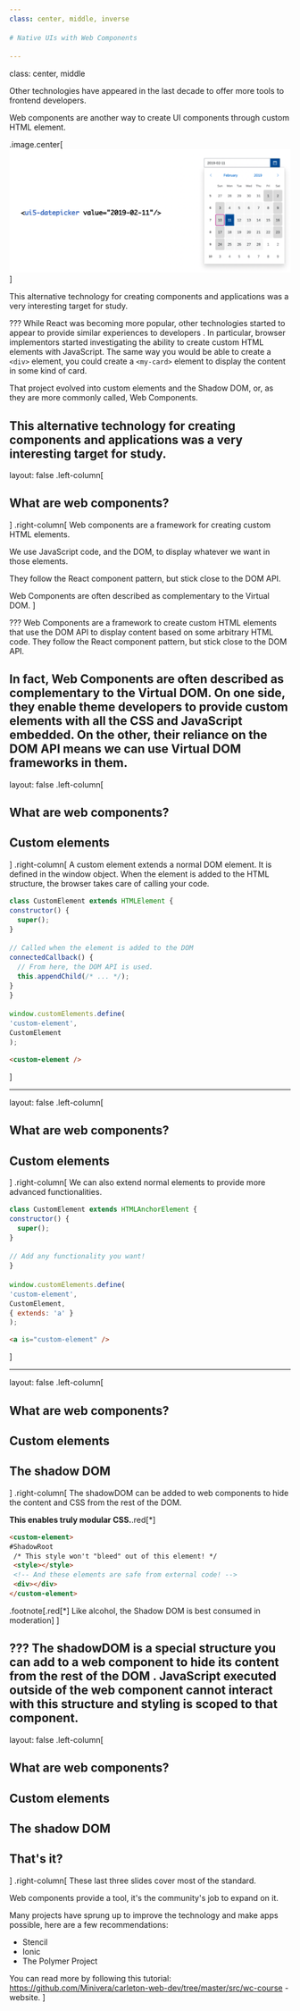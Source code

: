 ```yaml
---
class: center, middle, inverse

# Native UIs with Web Components

---
```

class: center, middle

Other technologies have appeared in the last decade to offer more tools to frontend developers.

Web components are another way to create UI components through custom HTML element.

.image.center[<img src="./web_component.png" />]

This alternative technology for creating components and applications was a very interesting target for study.

???
While React was becoming more popular, other technologies started to appear to provide similar experiences to developers
. In particular, browser implementors started investigating the ability to create custom HTML elements with
 JavaScript. The same way you would be able to create a `<div>` element, you could create a `<my-card>` element to
  display the content in some kind of card.

That project evolved into custom elements and the Shadow DOM, or, as they are more commonly called, Web Components.

This alternative technology for creating components and applications was a very interesting target for study.
---

layout: false
.left-column[
  ## What are web components?
]
.right-column[
  Web components are a framework for creating custom HTML elements.
  
  We use JavaScript code, and the DOM, to display whatever we want in those elements.
  
  They follow the React component pattern, but stick close to the DOM API.
   
  Web Components are often described as complementary to the Virtual DOM.
]

???
Web Components are a framework to create custom HTML elements that use the DOM API to display content based on some
arbitrary HTML code. They follow the React component pattern, but stick close to the DOM API.

In fact, Web Components are often described as complementary to the Virtual DOM. On one side, they enable theme
developers to provide custom elements with all the CSS and JavaScript embedded. On the other, their reliance on
the DOM API means we can use Virtual DOM frameworks in them.
---

layout: false
.left-column[
  ## What are web components?
  ## Custom elements
]
.right-column[
  A custom element extends a normal DOM element. It is defined in the window object. When the element is added to the
   HTML structure, the browser takes care of calling your code.
  
  ```javascript
class CustomElement extends HTMLElement {
  constructor() {
    super();
  }

  // Called when the element is added to the DOM
  connectedCallback() {
    // From here, the DOM API is used.
    this.appendChild(/* ... */);
  }
}

window.customElements.define(
  'custom-element', 
  CustomElement
);
  ```

```html
<custom-element />
```
]

---

layout: false
.left-column[
  ## What are web components?
  ## Custom elements
]
.right-column[
  We can also extend normal elements to provide more advanced functionalities.
  
  ```javascript
class CustomElement extends HTMLAnchorElement {
  constructor() {
    super();
  }
  
  // Add any functionality you want!
}

window.customElements.define(
  'custom-element', 
  CustomElement, 
  { extends: 'a' }
);
  ```

```html
<a is="custom-element" />
```
]

---

layout: false
.left-column[
  ## What are web components?
  ## Custom elements
  ## The shadow DOM
]
.right-column[
  The shadowDOM can be added to web components to hide the content and CSS from the rest of the DOM.
   
   **This enables truly modular CSS.**.red[*]
   
   ```html
<custom-element>
  #ShadowRoot
    /* This style won't "bleed" out of this element! */
    <style></style>
    <!-- And these elements are safe from external code! -->
    <div></div>
</custom-element>
   ```

  .footnote[.red[*] Like alcohol, the Shadow DOM is best consumed in moderation]
]

???
The shadowDOM is a special structure you can add to a web component to hide its content from the rest of the DOM
. JavaScript executed outside of the web component cannot interact with this structure and styling is scoped to
that component.
---

layout: false
.left-column[
  ## What are web components?
  ## Custom elements
  ## The shadow DOM
  ## That's it?
]
.right-column[
These last three slides cover most of the standard.

Web components provide a tool, it's the community's job to expand on it.

Many projects have sprung up to improve the technology and make apps possible, here are a few recommendations:
- Stencil
- Ionic
- The Polymer Project

You can read more by following this tutorial: https://github.com/Minivera/carleton-web-dev/tree/master/src/wc-course
-website.
]
